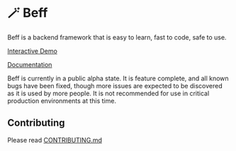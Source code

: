 # 🪄 Beff

Beff is a backend framework that is easy to learn, fast to code, safe to use.

[Interactive Demo](https://lucasavila00.github.io/beff/play)

[Documentation](https://lucasavila00.github.io/beff/)

Beff is currently in a public alpha state. It is feature complete, and all known bugs have been fixed, though more issues are expected to be discovered as it is used by more people. It is not recommended for use in critical production environments at this time.


## Contributing

Please read [CONTRIBUTING.md](/CONTRIBUTING.md)